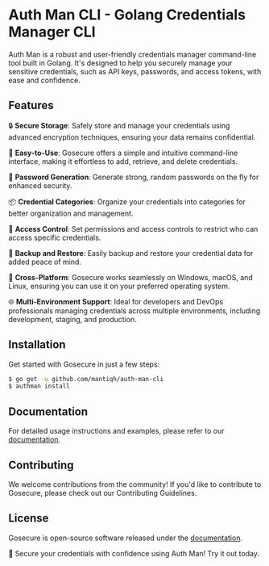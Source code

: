 # Auth Man CLI - Golang Credentials Manager CLI

Auth Man is a robust and user-friendly credentials manager command-line tool built in Golang. It's designed to help you securely manage your sensitive credentials, such as API keys, passwords, and access tokens, with ease and confidence.

## Features

🔒 **Secure Storage**: Safely store and manage your credentials using advanced encryption techniques, ensuring your data remains confidential.

🚀 **Easy-to-Use**: Gosecure offers a simple and intuitive command-line interface, making it effortless to add, retrieve, and delete credentials.

🔐 **Password Generation**: Generate strong, random passwords on the fly for enhanced security.

📦 **Credential Categories**: Organize your credentials into categories for better organization and management.

🔑 **Access Control**: Set permissions and access controls to restrict who can access specific credentials.

🔄 **Backup and Restore**: Easily backup and restore your credential data for added peace of mind.

💼 **Cross-Platform**: Gosecure works seamlessly on Windows, macOS, and Linux, ensuring you can use it on your preferred operating system.

🌐 **Multi-Environment Support**: Ideal for developers and DevOps professionals managing credentials across multiple environments, including development, staging, and production.

## Installation

Get started with Gosecure in just a few steps:

```bash
$ go get -u github.com/mantiqh/auth-man-cli
$ authman install
```
## Documentation

For detailed usage instructions and examples, please refer to our [documentation](https://github.com//mantiqh/auth-man-cli/wiki).

## Contributing
We welcome contributions from the community! If you'd like to contribute to Gosecure, please check out our Contributing Guidelines.

## License

Gosecure is open-source software released under the [documentation](https://github.com/mantiqh/auth-man-cli/wiki).

🔐 Secure your credentials with confidence using Auth Man! Try it out today.
